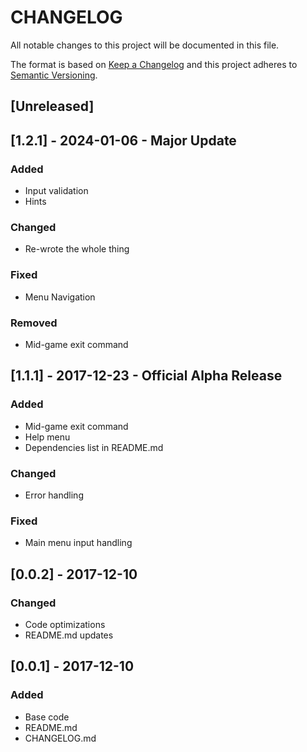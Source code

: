 # CHANGELOG
All notable changes to this project will be documented in this file.

The format is based on [Keep a Changelog](http://keepachangelog.com/en/1.0.0/)
and this project adheres to [Semantic Versioning](http://semver.org/spec/v2.0.0.html).

## [Unreleased]


## [1.2.1] - 2024-01-06 - Major Update
### Added
- Input validation
- Hints

### Changed
- Re-wrote the whole thing

### Fixed
- Menu Navigation

### Removed
- Mid-game exit command


## [1.1.1] - 2017-12-23 - Official Alpha Release
### Added
- Mid-game exit command
- Help menu
- Dependencies list in README.md

### Changed
- Error handling

### Fixed
- Main menu input handling


## [0.0.2] - 2017-12-10
### Changed
- Code optimizations
- README.md updates


## [0.0.1] - 2017-12-10
### Added
- Base code
- README.md
- CHANGELOG.md
